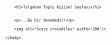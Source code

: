 <!DOCTYPE html>
<html>
    <head>
        <meta charset="utf-8">
        <title>Project: Tolgahan Toplu</title>
    </head>
    <body>

        <h1>Tolgahan Toplu Kişisel Sayfası</h1>


        <p>...Bu bir denemedir!</p>

        <img alt="Scary crocodiles" width="200"/>

    </body>

</html
